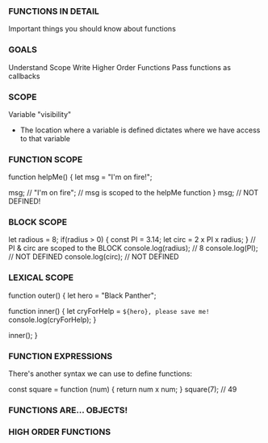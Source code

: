 ### FUNCTIONS IN DETAIL

Important things you should know about functions

### GOALS

Understand Scope
Write Higher Order Functions
Pass functions as callbacks

### SCOPE

Variable "visibility"

- The location where a variable is defined dictates
  where we have access to that variable

### FUNCTION SCOPE

function helpMe() {
let msg = "I'm on fire!";

msg; // "I'm on fire";
// msg is scoped to the helpMe function
}
msg; // NOT DEFINED!

### BLOCK SCOPE

let radious = 8;
if(radius > 0) {
const PI = 3.14;
let circ = 2 x PI x radius;
}
// PI & circ are scoped to the BLOCK
console.log(radius); // 8
console.log(PI); // NOT DEFINED
console.log(circ); // NOT DEFINED

### LEXICAL SCOPE

function outer() {
let hero = "Black Panther";

function inner() {
let cryForHelp = `${hero}, please save me!`
console.log(cryForHelp);
}

inner();
}

### FUNCTION EXPRESSIONS

There's another syntax we can use to define functions:

const square = function (num) {
return num x num;
}
square(7); // 49

### FUNCTIONS ARE... OBJECTS!

### HIGH ORDER FUNCTIONS
